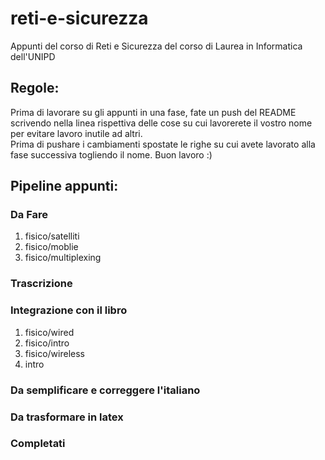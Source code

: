 # reti-e-sicurezza
Appunti del corso di Reti e Sicurezza del corso di Laurea in Informatica dell'UNIPD

## Regole:
Prima di lavorare su gli appunti in una fase, fate un push del README scrivendo nella linea rispettiva delle cose su cui lavorerete il vostro nome per evitare lavoro inutile ad altri.<br>
Prima di pushare i cambiamenti spostate le righe su cui avete lavorato alla fase successiva togliendo il nome. Buon lavoro :) 
## Pipeline appunti:
### Da Fare 
<ol>
    <li>fisico/satelliti</li>
    <li>fisico/moblie</li>
    <li>fisico/multiplexing</li>
</ol>

### Trascrizione
<ol>
</ol>

### Integrazione con il libro
<ol>
    <li>fisico/wired</li>
    <li>fisico/intro</li>
    <li>fisico/wireless</li>
    <li>intro</li>
</ol>

### Da semplificare e correggere l'italiano
<ol>
</ol>

### Da trasformare in latex
<ol>
</ol>

### Completati
<ol>
</ol>
